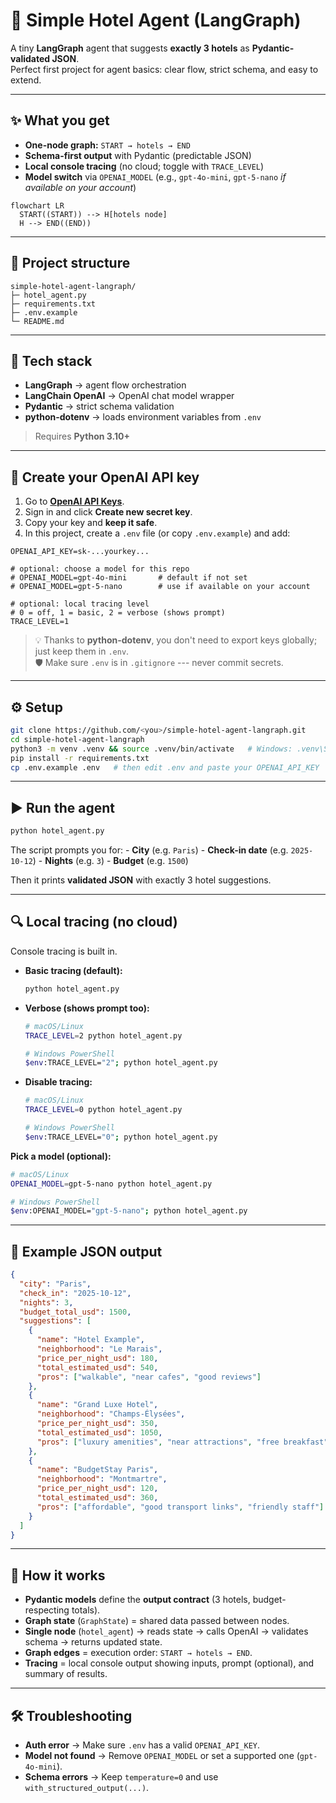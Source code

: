 # 🏨 Simple Hotel Agent (LangGraph)

A tiny **LangGraph** agent that suggests **exactly 3 hotels** as
**Pydantic-validated JSON**.\
Perfect first project for agent basics: clear flow, strict schema, and
easy to extend.

------------------------------------------------------------------------

## ✨ What you get

-   **One-node graph:** `START → hotels → END`
-   **Schema-first output** with Pydantic (predictable JSON)
-   **Local console tracing** (no cloud; toggle with `TRACE_LEVEL`)
-   **Model switch** via `OPENAI_MODEL` (e.g., `gpt-4o-mini`,
    `gpt-5-nano` *if available on your account*)

``` mermaid
flowchart LR
  START((START)) --> H[hotels node]
  H --> END((END))
```

------------------------------------------------------------------------

## 🧱 Project structure

    simple-hotel-agent-langraph/
    ├─ hotel_agent.py
    ├─ requirements.txt
    ├─ .env.example
    └─ README.md

------------------------------------------------------------------------

## 🧩 Tech stack

-   **LangGraph** → agent flow orchestration
-   **LangChain OpenAI** → OpenAI chat model wrapper
-   **Pydantic** → strict schema validation
-   **python-dotenv** → loads environment variables from `.env`

> Requires **Python 3.10+**

------------------------------------------------------------------------

## 🔐 Create your OpenAI API key

1.  Go to **[OpenAI API
    Keys](https://platform.openai.com/account/api-keys)**.
2.  Sign in and click **Create new secret key**.
3.  Copy your key and **keep it safe**.
4.  In this project, create a `.env` file (or copy `.env.example`) and
    add:

``` env
OPENAI_API_KEY=sk-...yourkey...

# optional: choose a model for this repo
# OPENAI_MODEL=gpt-4o-mini       # default if not set
# OPENAI_MODEL=gpt-5-nano        # use if available on your account

# optional: local tracing level
# 0 = off, 1 = basic, 2 = verbose (shows prompt)
TRACE_LEVEL=1
```

> 💡 Thanks to **python-dotenv**, you don't need to export keys
> globally; just keep them in `.env`.\
> 🛡️ Make sure `.env` is in `.gitignore` --- never commit secrets.

------------------------------------------------------------------------

## ⚙️ Setup

``` bash
git clone https://github.com/<you>/simple-hotel-agent-langraph.git
cd simple-hotel-agent-langraph
python3 -m venv .venv && source .venv/bin/activate   # Windows: .venv\Scripts\activate
pip install -r requirements.txt
cp .env.example .env   # then edit .env and paste your OPENAI_API_KEY
```

------------------------------------------------------------------------

## ▶️ Run the agent

``` bash
python hotel_agent.py
```

The script prompts you for: - **City** (e.g. `Paris`) - **Check-in
date** (e.g. `2025-10-12`) - **Nights** (e.g. `3`) - **Budget**
(e.g. `1500`)

Then it prints **validated JSON** with exactly 3 hotel suggestions.

------------------------------------------------------------------------

## 🔍 Local tracing (no cloud)

Console tracing is built in.

-   **Basic tracing (default):**

    ``` bash
    python hotel_agent.py
    ```

-   **Verbose (shows prompt too):**

    ``` bash
    # macOS/Linux
    TRACE_LEVEL=2 python hotel_agent.py

    # Windows PowerShell
    $env:TRACE_LEVEL="2"; python hotel_agent.py
    ```

-   **Disable tracing:**

    ``` bash
    # macOS/Linux
    TRACE_LEVEL=0 python hotel_agent.py

    # Windows PowerShell
    $env:TRACE_LEVEL="0"; python hotel_agent.py
    ```

**Pick a model (optional):**

``` bash
# macOS/Linux
OPENAI_MODEL=gpt-5-nano python hotel_agent.py

# Windows PowerShell
$env:OPENAI_MODEL="gpt-5-nano"; python hotel_agent.py
```

------------------------------------------------------------------------

## 🧾 Example JSON output

``` json
{
  "city": "Paris",
  "check_in": "2025-10-12",
  "nights": 3,
  "budget_total_usd": 1500,
  "suggestions": [
    {
      "name": "Hotel Example",
      "neighborhood": "Le Marais",
      "price_per_night_usd": 180,
      "total_estimated_usd": 540,
      "pros": ["walkable", "near cafes", "good reviews"]
    },
    {
      "name": "Grand Luxe Hotel",
      "neighborhood": "Champs-Élysées",
      "price_per_night_usd": 350,
      "total_estimated_usd": 1050,
      "pros": ["luxury amenities", "near attractions", "free breakfast"]
    },
    {
      "name": "BudgetStay Paris",
      "neighborhood": "Montmartre",
      "price_per_night_usd": 120,
      "total_estimated_usd": 360,
      "pros": ["affordable", "good transport links", "friendly staff"]
    }
  ]
}
```

------------------------------------------------------------------------

## 🧠 How it works

-   **Pydantic models** define the **output contract** (3 hotels,
    budget-respecting totals).
-   **Graph state** (`GraphState`) = shared data passed between nodes.
-   **Single node** (`hotel_agent`) → reads state → calls OpenAI →
    validates schema → returns updated state.
-   **Graph edges** = execution order: `START → hotels → END`.
-   **Tracing** = local console output showing inputs, prompt
    (optional), and summary of results.

------------------------------------------------------------------------

## 🛠️ Troubleshooting

-   **Auth error** → Make sure `.env` has a valid `OPENAI_API_KEY`.
-   **Model not found** → Remove `OPENAI_MODEL` or set a supported one
    (`gpt-4o-mini`).
-   **Schema errors** → Keep `temperature=0` and use
    `with_structured_output(...)`.

